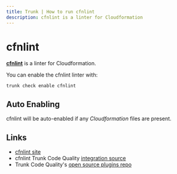 ```yaml
---
title: Trunk | How to run cfnlint
description: cfnlint is a linter for Cloudformation
---
```


# cfnlint

[**cfnlint**](https://github.com/aws-cloudformation/cfn-lint#readme) is a linter for Cloudformation.

You can enable the cfnlint linter with:

```shell
trunk check enable cfnlint
```

## Auto Enabling

cfnlint will be auto-enabled if any _Cloudformation_ files are present.

## Links

* [cfnlint site](https://github.com/aws-cloudformation/cfn-lint#readme)
* cfnlint Trunk Code Quality [integration source](https://github.com/trunk-io/plugins/tree/main/linters/cfnlint)
* Trunk Code Quality's [open source plugins repo](https://github.com/trunk-io/plugins/tree/main)
